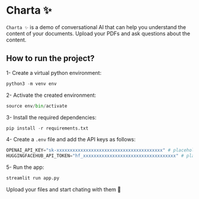 # Charta ✨

`Charta ✨` is a demo of conversational AI that can help you understand the content of your documents. Upload your PDFs and ask questions about the content.


## How to run the project? 
1- Create a virtual python environment:
```python
python3 -m venv env
```
2- Activate the created environment:
```python
source env/bin/activate
```
3- Install the required dependencies:
```python
pip install -r requirements.txt
```
4- Create a `.env` file and add the API keys as follows:
```python
OPENAI_API_KEY="sk-xxxxxxxxxxxxxxxxxxxxxxxxxxxxxxxxxxxxxxxx" # placeholder add your real key
HUGGINGFACEHUB_API_TOKEN="hf_xxxxxxxxxxxxxxxxxxxxxxxxxxxxxxxxxxx" # placeholder add your real key
```
5- Run the app:
```python
streamlit run app.py
```

Upload your files and start chating with them 🙂
